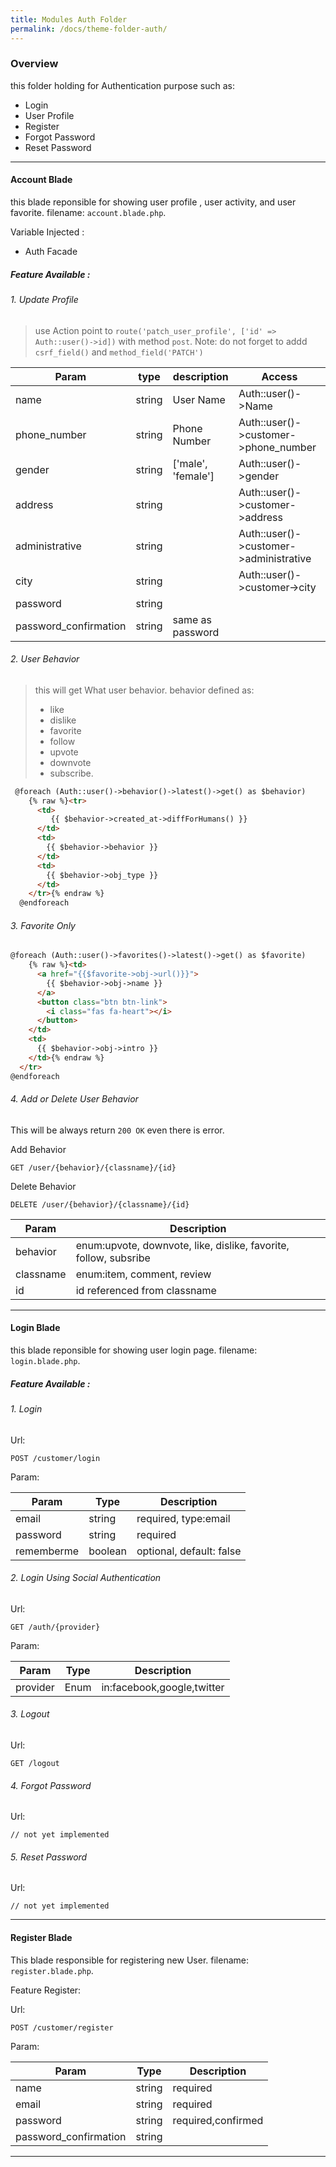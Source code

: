 ```yaml
---
title: Modules Auth Folder
permalink: /docs/theme-folder-auth/
---
```


### Overview

this folder holding for Authentication purpose such as: 
* Login
* User Profile
* Register
* Forgot Password
* Reset Password

---
#### Account Blade <a name="authaccount"></a>

this blade reponsible for showing user profile , user activity, and  user favorite. filename: `account.blade.php`.

Variable Injected : 

* Auth Facade

##### Feature Available :

###### 1. Update Profile

> use Action point to `route('patch_user_profile', ['id' => Auth::user()->id])` with method `post`.
> Note: do not forget to addd `csrf_field()` and `method_field('PATCH')`

  |Param                  | type   | description          | Access                                 |
  | --------------------- | -------| -------------------- |----------------------------------------|
  | name                  | string |User Name             | Auth::user()->Name                     |
  | phone_number          | string |Phone Number          | Auth::user()->customer->phone_number   |
  | gender                | string |['male', 'female']    | Auth::user()->gender                   |
  | address               | string |                      | Auth::user()->customer->address        |
  | administrative        | string |                      | Auth::user()->customer->administrative |
  | city                  | string |                      | Auth::user()->customer->city           |
  | password              | string |                      |                                        |
  | password_confirmation | string |same as password      |                                        |

###### 2. User Behavior <a name="behavior"></a>

>this will get What user behavior. behavior defined as:
>  * like
>  * dislike
>  * favorite
>  * follow
>  * upvote
>  * downvote
>  * subscribe.

  ```html
   @foreach (Auth::user()->behavior()->latest()->get() as $behavior)
      {% raw %}<tr>
        <td>
           {{ $behavior->created_at->diffForHumans() }} 
        </td>
        <td>
          {{ $behavior->behavior }}
        </td>
        <td>
          {{ $behavior->obj_type }}
        </td>
      </tr>{% endraw %}
    @endforeach
  ```
###### 3. Favorite Only

  ```html
  @foreach (Auth::user()->favorites()->latest()->get() as $favorite)
      {% raw %}<td>
        <a href="{{$favorite->obj->url()}}">
          {{ $behavior->obj->name }}
        </a>
        <button class="btn btn-link">
          <i class="fas fa-heart"></i>
        </button>
      </td>
      <td>
        {{ $behavior->obj->intro }}
      </td>{% endraw %}
    </tr>
  @endforeach
  
  ```
###### 4. Add or Delete User Behavior
  This will be always return `200 OK` even there is error.

  Add Behavior
  ```shell
  GET /user/{behavior}/{classname}/{id}
  ```

  Delete Behavior
  ```shell
  DELETE /user/{behavior}/{classname}/{id}
  ```

|Param| Description|
|------|-----------|
|behavior|enum:upvote, downvote, like, dislike, favorite, follow, subsribe|
| classname| enum:item, comment, review|
|id   |id referenced from classname|

---

#### Login Blade <a name="authlogin"></a>

this blade reponsible for showing user login page. filename: `login.blade.php`.

##### Feature Available :

###### 1. Login

Url:
```
POST /customer/login
```

Param: 

|Param|Type | Description|
|------|-----------|------------------|
|email|string|required, type:email|
|password|string|required|
|rememberme|boolean|optional, default: false|

###### 2. Login Using Social Authentication

Url:

```
GET /auth/{provider}
```

Param:

|Param|Type| Description|
|-----|-----|--------|
|provider|Enum| in:facebook,google,twitter|


###### 3. Logout

Url:
```
GET /logout
```

###### 4. Forgot Password

Url:
```
// not yet implemented
```
###### 5. Reset Password

Url:
```
// not yet implemented
```

---
#### Register Blade <a name="authlogin"></a>

This blade responsible for registering new User. filename: `register.blade.php`.

Feature Register:

Url:
```
POST /customer/register
```

Param:

|Param| Type| Description|
|-----|----|-----|
|name|string|required|
|email|string|required|
|password|string|required,confirmed|
|password_confirmation|string||

---